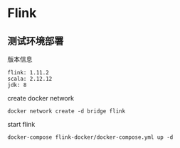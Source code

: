 # Flink

## 测试环境部署

版本信息

```
flink: 1.11.2
scala: 2.12.12
jdk: 8
```

create docker network

```
docker network create -d bridge flink
```

start flink

```
docker-compose flink-docker/docker-compose.yml up -d
```



